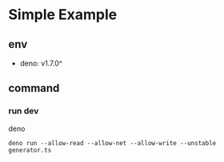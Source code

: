 # Simple Example

## env
* deno: v1.7.0^

## command
### run dev
deno
```
deno run --allow-read --allow-net --allow-write --unstable generator.ts
```

